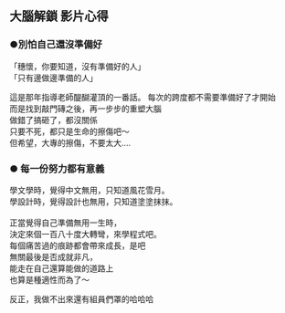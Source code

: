 ## 大腦解鎖 影片心得

### ●別怕自己還沒準備好
「穗懷，你要知道，沒有準備好的人」<br>
「只有邊做邊準備的人」<br>

這是那年指導老師醍醐灌頂的一番話。
每次的跨度都不需要準備好了才開始<br>
而是找到敲門磚之後，再一步步的重塑大腦<br>
做錯了搞砸了，都沒關係<br>
只要不死，都只是生命的擦傷吧～<br>
但希望，大專的擦傷，不要太大....<br>


### ● 每一份努力都有意義
學文學時，覺得中文無用，只知道風花雪月。<br>
學設計時，覺得設計也無用，只知道塗塗抹抹。<br>
<br>
正當覺得自己準備無用一生時，<br>
決定來個一百八十度大轉彎，來學程式吧。<br>
每個痛苦過的痕跡都會帶來成長，是吧<br>
無關最後是否成就非凡，<br>
能走在自己還算能做的道路上<br>
也算是種適性而為了～<br>

反正，我做不出來還有組員們罩的哈哈哈    





